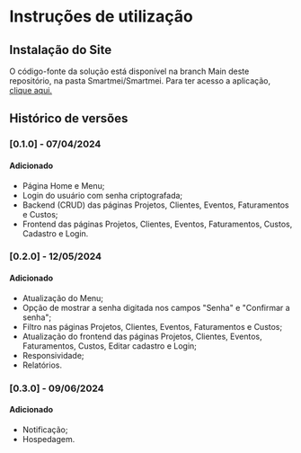 # Instruções de utilização

## Instalação do Site

O código-fonte da solução está disponível na branch Main deste repositório, na pasta Smartmei/Smartmei. Para ter acesso a aplicação, <a href="http://smartmei-001-site1.etempurl.com/">clique aqui.</a>

## Histórico de versões

### [0.1.0] - 07/04/2024
#### Adicionado
- Página Home e Menu;
- Login do usuário com senha criptografada;
- Backend (CRUD) das páginas Projetos, Clientes, Eventos, Faturamentos e Custos;
- Frontend das páginas Projetos, Clientes, Eventos, Faturamentos, Custos, Cadastro e Login.

### [0.2.0] - 12/05/2024
#### Adicionado
- Atualização do Menu;
- Opção de mostrar a senha digitada nos campos "Senha" e "Confirmar a senha";
- Filtro nas páginas Projetos, Clientes, Eventos, Faturamentos e Custos;
- Atualização do frontend das páginas Projetos, Clientes, Eventos, Faturamentos, Custos, Editar cadastro e Login;
- Responsividade;
- Relatórios.

### [0.3.0] - 09/06/2024
#### Adicionado
- Notificação;
- Hospedagem.
